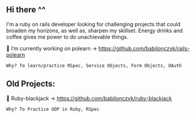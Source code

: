 ##  Hi there ^^

I'm a ruby on rails developer looking for challenging projects that could broaden my horizons, as well as, sharpen my skillset. Energy drinks and coffee gives me power to do unachievable things.

🔭 I’m currently working on polearn -> https://github.com/babilonczyk/rails-polearn

    Why? To learn/practice RSpec, Service Objects, Form Objects, OAuth

## Old Projects:

🚀 Ruby-blackjack -> https://github.com/babilonczyk/ruby-blackjack

    Why? To Practice OOP in Ruby, RSpec
